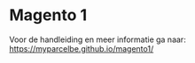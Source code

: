 # Magento 1
Voor de handleiding en meer informatie ga naar: 
https://myparcelbe.github.io/magento1/

